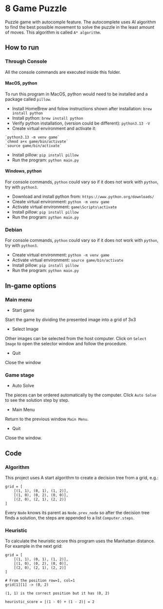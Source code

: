 # 8 Game Puzzle

Puzzle game with autocomple feature. The autocomplete uses AI algorithm to find the best possible movement to solve the puzzle in the least amount of moves. This algorithm is called ``A* algorithm``.

## How to run

### Through Console
All the console commands are executed inside this folder.

#### MacOS, python
To run this program in MacOS, python would need to be installed and a package called `pillow`.
- Install HomeBrew and folow instructions shown after installation: `brew install python`
- Install python: `brew install python`
- Verify python installation, (version could be different): `python3.13 -V`
- Create virtual environment and activate it:
```
`python3.13 -m venv game`
`chmod a+x game/bin/activate`
`source game/bin/activate`
```

- Install pillow: `pip install pillow`
- Run the program: `python main.py`

#### Windows, python
For console commands, `python` could vary so if it does not work with `python`, try with `python3`.

- Download and install python from: `https://www.python.org/downloads/`
- Create virtual environment: `python -m venv game`
- Activate virtual environment: `game\Scripts\activate`
- Install pillow: `pip install pillow`
- Run the program: `python main.py`

### Debian
For console commands, `python` could vary so if it does not work with `python`, try with `python3`.
- Create virtual environment: `python -m venv game`
- Activate virtual environment: `source game/bin/activate`
- Install pillow: `pip install pillow`
- Run the program: `python main.py`

## In-game options

### Main menu

- Start game

Start the game by dividing the presented image into a grid of 3x3

- Select Image

Other images can be selected from the host computer. Click on `Select Image` to open the selector window and follow the procedure.

- Quit

Close the window

### Game stage

- Auto Solve

The pieces can be ordered automatically by the computer. Click `Auto Solve` to see the solution step by step.

- Main Menu

Return to the previous window `Main Menu`.

- Quit

Close the window.


## Code

### Algorithm

This project uses A start algorithm to create a decision tree from a grid, e.g.:

```
grid = [
    [(1, 1), (0, 1), (1, 2)],
    [(1, 0), (0, 2), (0, 0)],
    [(2, 0), (2, 1), (2, 2)]
]
```

Every `Node` knows its parent as `Node.prev_node` so after the decision tree finds a solution, the steps are appended to a list `Computer.steps`.

### Heuristic

To calculate the heuristic score this program uses the Manhattan distance. For example in the next grid:
```
grid = [
    [(1, 1), (0, 1), (1, 2)],
    [(1, 0), (0, 2), (0, 0)],
    [(2, 0), (2, 1), (2, 2)]
]

# From the position row=1, col=1
grid[1][1] -> (0, 2)

(1, 1) is the correct position but it has (0, 2)

heuristic_score = |(1 - 0) + (1 - 2)| = 2
```